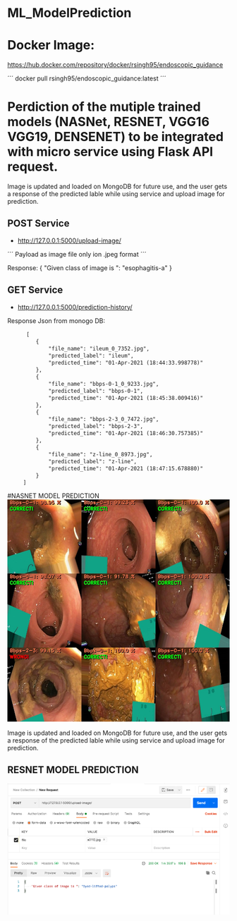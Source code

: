 # ML_ModelPrediction


# Docker Image:

https://hub.docker.com/repository/docker/rsingh95/endoscopic_guidance


´´´
docker pull rsingh95/endoscopic_guidance:latest
´´´
 
 
# Perdiction of the mutiple trained models (NASNet, RESNET, VGG16 VGG19, DENSENET) to be integrated with micro service using Flask API request.

Image is updated and loaded on MongoDB for future use, and the user gets a response of the predicted lable while using service and upload image for prediction.

## POST Service 
* http://127.0.0.1:5000/upload-image/

´´´
Payload as image file only ion .jpeg format
´´´

Response: 
{
    "Given class of image is ": "esophagitis-a"
}

## GET Service 
* http://127.0.0.1:5000/prediction-history/

Response Json from monogo DB:

          [
             {
                 "file_name": "ileum_0_7352.jpg",
                 "predicted_label": "ileum",
                 "predicted_time": "01-Apr-2021 (18:44:33.998778)"
             },
             {
                 "file_name": "bbps-0-1_0_9233.jpg",
                 "predicted_label": "bbps-0-1",
                 "predicted_time": "01-Apr-2021 (18:45:38.009416)"
             },
             {
                 "file_name": "bbps-2-3_0_7472.jpg",
                 "predicted_label": "bbps-2-3",
                 "predicted_time": "01-Apr-2021 (18:46:30.757385)"
             },
             {
                 "file_name": "z-line_0_8973.jpg",
                 "predicted_label": "z-line",
                 "predicted_time": "01-Apr-2021 (18:47:15.678880)"
             }
         ]

    


#NASNET MODEL PREDICTION
![banner](static/images/predictions.jpg)

Image is updated and loaded on MongoDB for future use, and the user gets a response of the predicted lable while using service and upload image for prediction.



## RESNET MODEL PREDICTION
![banner](static/images/response.jpg)
